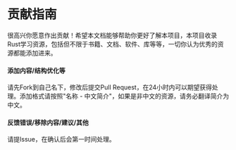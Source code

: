 # 贡献指南

很高兴你愿意作出贡献！希望本文档能够帮助你更好了解本项目，本项目收录Rust学习资源，包括但不限于书籍、文档、软件、库等等，一切你认为优秀的资源都能添加进来。

#### 添加内容/结构优化等

请先Fork到自己名下，修改后提交Pull Request，在24小时内可以期望获得处理。添加格式请按照"名称 - 中文简介"，如果是非中文的资源，请务必翻译简介为中文。

#### 反馈错误/移除内容/建议/其他

请提Issue，在确认后会第一时间处理。
